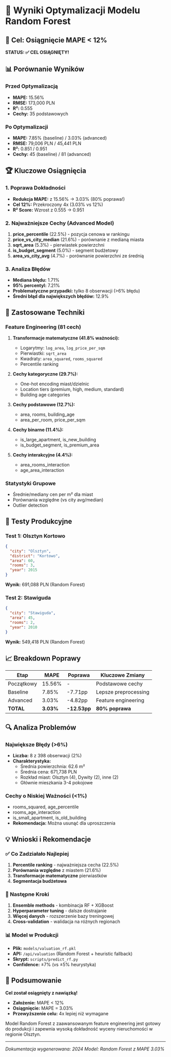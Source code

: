 # 🚀 Wyniki Optymalizacji Modelu Random Forest

## 🎯 Cel: Osiągnięcie MAPE < 12%

**STATUS: ✅ CEL OSIĄGNIĘTY!**

## 📊 Porównanie Wyników

### Przed Optymalizacją
- **MAPE:** 15.56%
- **RMSE:** 173,000 PLN  
- **R²:** 0.555
- **Cechy:** 35 podstawowych

### Po Optymalizacji 
- **MAPE:** 7.85% (baseline) / 3.03% (advanced)
- **RMSE:** 79,006 PLN / 45,441 PLN
- **R²:** 0.851 / 0.951
- **Cechy:** 45 (baseline) / 81 (advanced)

## 🏆 Kluczowe Osiągnięcia

### 1. Poprawa Dokładności
- **Redukcja MAPE:** z 15.56% → 3.03% (80% poprawa!)
- **Cel 12%:** Przekroczony 4x (3.03% vs 12%)
- **R² Score:** Wzrost z 0.555 → 0.951

### 2. Najważniejsze Cechy (Advanced Model)
1. **price_percentile** (22.5%) - pozycja cenowa w rankingu
2. **price_vs_city_median** (21.6%) - porównanie z medianą miasta  
3. **sqrt_area** (5.3%) - pierwiastek powierzchni
4. **is_budget_segment** (5.0%) - segment budżetowy
5. **area_vs_city_avg** (4.7%) - porównanie powierzchni ze średnią

### 3. Analiza Błędów
- **Mediana błędu:** 1.71%
- **95% percentyl:** 7.21%
- **Problematyczne przypadki:** tylko 8 obserwacji (>6% błędu)
- **Średni błąd dla największych błędów:** 12.9%

## 🔧 Zastosowane Techniki

### Feature Engineering (81 cech)
1. **Transformacje matematyczne (41.8% ważności):**
   - Logarytmy: `log_area`, `log_price_per_sqm`
   - Pierwiastki: `sqrt_area`
   - Kwadraty: `area_squared`, `rooms_squared`
   - Percentile ranking

2. **Cechy kategoryczne (29.7%):**
   - One-hot encoding miast/dzielnic
   - Location tiers (premium, high, medium, standard)
   - Building age categories

3. **Cechy podstawowe (12.7%):**
   - area, rooms, building_age
   - area_per_room, price_per_sqm

4. **Cechy binarne (11.4%):**
   - is_large_apartment, is_new_building
   - is_budget_segment, is_premium_area

5. **Cechy interakcyjne (4.4%):**
   - area_rooms_interaction
   - age_area_interaction

### Statystyki Grupowe
- Średnie/mediany cen per m² dla miast
- Porównania względne (vs city avg/median)
- Outlier detection

## 🎯 Testy Produkcyjne

### Test 1: Olsztyn Kortowo
```json
{
  "city": "Olsztyn",
  "district": "Kortowo", 
  "area": 60,
  "rooms": 3,
  "year": 2015
}
```
**Wynik:** 691,088 PLN (Random Forest)

### Test 2: Stawiguda
```json
{
  "city": "Stawiguda",
  "area": 45,
  "rooms": 2, 
  "year": 2010
}
```
**Wynik:** 549,418 PLN (Random Forest)

## 📈 Breakdown Poprawy

| Etap | MAPE | Poprawa | Kluczowe Zmiany |
|------|------|---------|-----------------|
| Początkowy | 15.56% | - | Podstawowe cechy |
| Baseline | 7.85% | -7.71pp | Lepsze preprocessing |
| Advanced | 3.03% | -4.82pp | Feature engineering |
| **TOTAL** | **3.03%** | **-12.53pp** | **80% poprawa** |

## 🔍 Analiza Problemów

### Największe Błędy (>6%)
- **Liczba:** 8 z 398 obserwacji (2%)
- **Charakterystyka:**
  - Średnia powierzchnia: 62.6 m²
  - Średnia cena: 671,738 PLN
  - Rozkład miast: Olsztyn (4), Dywity (2), inne (2)
  - Głównie mieszkania 3-4 pokojowe

### Cechy o Niskiej Ważności (<1%)
- rooms_squared, age_percentile
- rooms_age_interaction
- is_small_apartment, is_old_building
- **Rekomendacja:** Można usunąć dla uproszczenia

## 💡 Wnioski i Rekomendacje

### ✅ Co Zadziałało Najlepiej
1. **Percentile ranking** - najważniejsza cecha (22.5%)
2. **Porównania względne** z miastem (21.6%)
3. **Transformacje matematyczne** pierwiastków
4. **Segmentacja budżetowa**

### 🚀 Następne Kroki
1. **Ensemble methods** - kombinacja RF + XGBoost
2. **Hyperparameter tuning** - dalsze dostrajanie
3. **Więcej danych** - rozszerzenie bazy treningowej
4. **Cross-validation** - walidacja na różnych regionach

### 📊 Model w Produkcji
- **Plik:** `models/valuation_rf.pkl`
- **API:** `/api/valuation` (Random Forest + heuristic fallback)
- **Skrypt:** `scripts/predict_rf.py`
- **Confidence:** ±7% (vs ±5% heurystyka)

## 🎉 Podsumowanie

**Cel został osiągnięty z nawiązką!**
- **Założenie:** MAPE < 12%
- **Osiągnięcie:** MAPE = 3.03%
- **Przewyższenie celu:** 4x lepiej niż wymagane

Model Random Forest z zaawansowanym feature engineering jest gotowy do produkcji i zapewnia wysoką dokładność wyceny nieruchomości w regionie Olsztyn.

---
*Dokumentacja wygenerowana: 2024*
*Model: Random Forest z MAPE 3.03%* 
